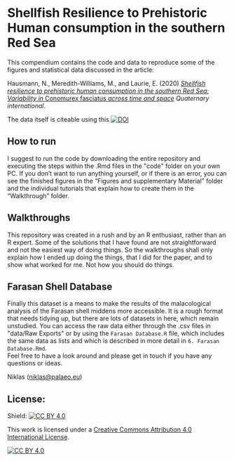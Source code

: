 Shellfish Resilience to Prehistoric Human consumption in the southern Red Sea
=============================================================================

This compendium contains the code and data to reproduce some of the figures and statistical data discussed in the article:

Hausmann, N., Meredith-Williams, M., and Laurie, E. (2020) [_Shellfish resilience to prehistoric human consumption in the southern Red Sea: Variability in_ Conomurex fasciatus _across time and space_](https://www.sciencedirect.com/science/article/abs/pii/S1040618220301981) _Quaternary international_.

The data itself is citeable using this [![ DOI](https://zenodo.org/badge/248758954.svg)](https://zenodo.org/badge/latestdoi/248758954)


How to run
------------------------

I suggest to run the code by downloading the entire repository and executing the steps within the .Rmd files in the "code" folder on your own PC. If you don’t want to run anything yourself, or if there is an error, you can see the finished figures in the “Figures and supplementary Material” folder and the individual tutorials that explain how to create them in the “Walkthrough” folder.

Walkthroughs
------------

This repository was created in a rush and by an R enthusiast, rather than an R expert. Some of the solutions that I have found are not straightforward and not the easiest way of doing things. So the walkthroughs shall only explain how I ended up doing the things, that I did for the paper, and to show what worked for me. Not how you should do things.

Farasan Shell Database
----------------------

Finally this dataset is a means to make the results of the malacological analysis of the Farasan shell middens more accessible. It is a rough format that needs tidying up, but there are lots of datasets in here, which remain unstudied. You can access the raw data either through the .csv files in "data/Raw Exports" or by using the `Farasan Database.R` file, which includes the same data as lists and which is described in more detail in `6. Farasan Database.Rmd`.  
Feel free to have a look around and please get in touch if you have any questions or ideas.

Niklas (niklas@palaeo.eu)


## License:
Shield: [![CC BY 4.0][cc-by-shield]][cc-by]

This work is licensed under a
[Creative Commons Attribution 4.0 International License][cc-by].

[![CC BY 4.0][cc-by-image]][cc-by]

[cc-by]: http://creativecommons.org/licenses/by/4.0/
[cc-by-image]: https://i.creativecommons.org/l/by/4.0/88x31.png
[cc-by-shield]: https://img.shields.io/badge/License-CC%20BY%204.0-lightgrey.svg
